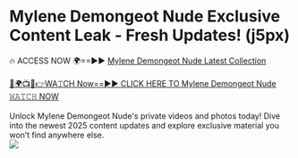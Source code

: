 # Mylene Demongeot Nude Exclusive Content Leak - Fresh Updates! (j5px)

🔥 ACCESS NOW 🌍==►► <a href="https://tinyurl.com/yc657z5k" rel="nofollow">Mylene Demongeot Nude Latest Collection</a>
<br><br>
[🔴🌍📺📱👉WA𝚃CH Now==►► CLICK HERE TO Mylene Demongeot Nude 𝚆𝙰𝚃𝙲𝙷 NOW](https://tinyurl.com/yc657z5k)
<br><br>
Unlock Mylene Demongeot Nude's private videos and photos today! Dive into the newest 2025 content updates and explore exclusive material you won’t find anywhere else.
<br>
<a href="https://tinyurl.com/yc657z5k" rel="nofollow" data-target="animated-image.originalLink"><img src="https://camo.githubusercontent.com/8a4f000d20f83aca3bf7ec5f350d767afa0574a8a352519fd8cfa583a6f93a33/68747470733a2f2f692e696d6775722e636f6d2f644a486b345a712e676966" data-canonical-src="https://i.imgur.com/dJHk4Zq.gif" style="max-width: 100%; display: inline-block;" data-target="animated-image.originalImage"></a>
<br>
